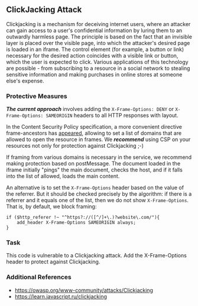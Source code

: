 ## ClickJacking Attack

Clickjacking is a mechanism for deceiving internet users, where an attacker can gain access to a user's confidential information by luring them to an outwardly harmless page. The principle is based on the fact that an invisible layer is placed over the visible page, into which the attacker's desired page is loaded in an iframe. The control element (for example, a button or link) necessary for the desired action coincides with a visible link or button, which the user is expected to click. Various applications of this technology are possible - from subscribing to a resource in a social network to stealing sensitive information and making purchases in online stores at someone else's expense.

### Protective Measures

**_The current approach_** involves adding the ``X-Frame-Options: DENY`` or ``X-Frame-Options: SAMEORIGIN`` headers to all HTTP responses with layout.

In the Content Security Policy specification, a more convenient directive frame-ancestors has [appeared](https://developer.mozilla.org/en-US/docs/Web/Security/CSP/CSP_policy_directives#frame-ancestors), allowing to set a list of domains that are allowed to open the resource in frames. We **_recommend_** using CSP on your resources not only for protection against Clickjacking ;-)

If framing from various domains is necessary in the service, we recommend making protection based on postMessage. The document loaded in the iframe initially "pings" the main document, checks the host, and if it falls into the list of allowed, loads the main content.

An alternative is to set the `X-Frame-Options` header based on the value of the referrer. But it should be checked precisely by the algorithm: if there is a referrer and it equals one of the list, then we do not show `X-Frame-Options`. That is, by default, we block framing:
```nginx
if ($http_referer !~ "^https?://([^/]+\.)?website\.com/"){
    add_header X-Frame-Options SAMEORIGIN always;
}
```

### Task

This code is vulnerable to a Clickjacking attack. Add the X-Frame-Options header to protect against Clickjacking.

### Additional References

* https://owasp.org/www-community/attacks/Clickjacking
* https://learn.javascript.ru/clickjacking
